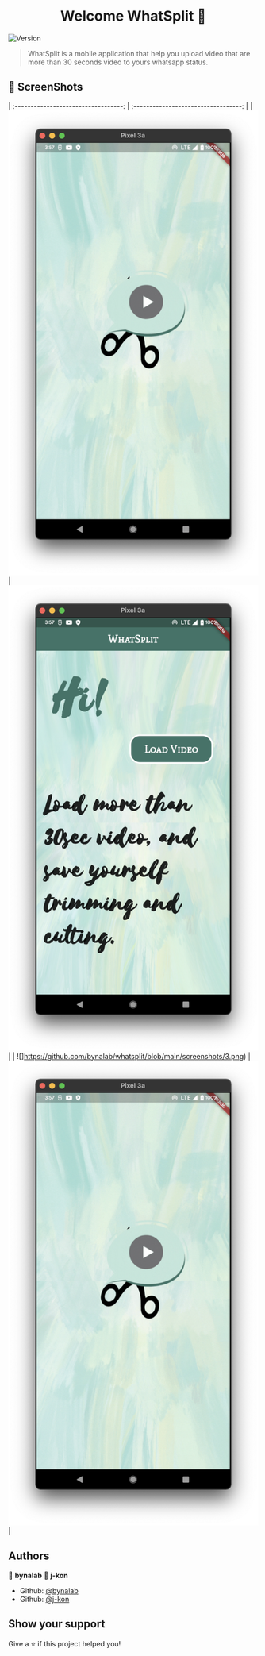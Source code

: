 <h1 align="center">Welcome WhatSplit 👋</h1>
<p>
  <img alt="Version" src="https://img.shields.io/badge/version-1.0-blue.svg?cacheSeconds=2592000" />
</p>

> WhatSplit is a mobile application that help you upload video that are more than 30 seconds video to yours whatsapp status.

## 📸 ScreenShots

| :----------------------------------: | :----------------------------------: |
| ![](https://github.com/bynalab/whatsplit/blob/main/screenshots/1.png) | ![](https://github.com/bynalab/whatsplit/blob/main/screenshots/2.png) |
| ![]https://github.com/bynalab/whatsplit/blob/main/screenshots/3.png) | ![](https://github.com/bynalab/whatsplit/blob/main/screenshots/1.png) |


## Authors

👤 **bynalab**
👤 **j-kon**

* Github: [@bynalab](https://github.com/bynalab)
* Github: [@j-kon](https://github.com/j-kon)

## Show your support
Give a ⭐️ if this project helped you!